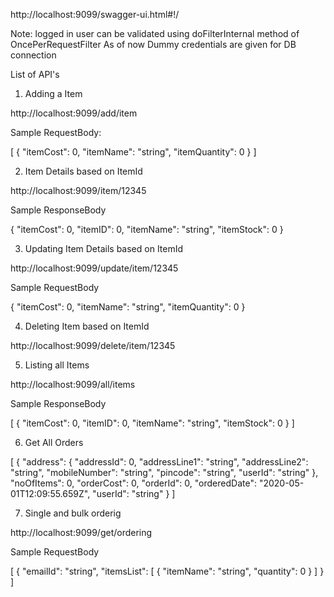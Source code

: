 http://localhost:9099/swagger-ui.html#!/


Note: logged in user can be validated using doFilterInternal method of OncePerRequestFilter
As of now Dummy credentials are given for DB connection




List of API's

1) Adding a Item

http://localhost:9099/add/item

Sample RequestBody:

[
  {
    "itemCost": 0,
    "itemName": "string",
    "itemQuantity": 0
  }
]


2) Item Details based on ItemId

http://localhost:9099/item/12345

Sample ResponseBody

{
  "itemCost": 0,
  "itemID": 0,
  "itemName": "string",
  "itemStock": 0
}


3) Updating Item Details based on ItemId

http://localhost:9099/update/item/12345

Sample RequestBody

{
  "itemCost": 0,
  "itemName": "string",
  "itemQuantity": 0
}


4) Deleting Item based on ItemId

http://localhost:9099/delete/item/12345



5) Listing all Items

http://localhost:9099/all/items

Sample ResponseBody

[
  {
    "itemCost": 0,
    "itemID": 0,
    "itemName": "string",
    "itemStock": 0
  }
]



6) Get All Orders


[
  {
    "address": {
      "addressId": 0,
      "addressLine1": "string",
      "addressLine2": "string",
      "mobileNumber": "string",
      "pincode": "string",
      "userId": "string"
    },
    "noOfItems": 0,
    "orderCost": 0,
    "orderId": 0,
    "orderedDate": "2020-05-01T12:09:55.659Z",
    "userId": "string"
  }
]




7) Single and bulk orderig

http://localhost:9099/get/ordering

Sample RequestBody

[
  {
    "emailId": "string",
    "itemsList": [
      {
        "itemName": "string",
        "quantity": 0
      }
    ]
  }
]